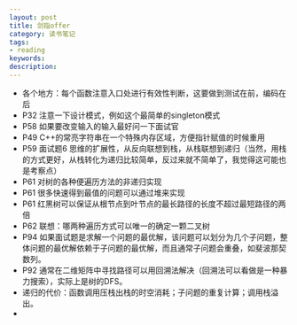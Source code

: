```yaml
---
layout: post
title: 剑指offer
category: 读书笔记
tags:
- reading
keywords: 
description: 
---
```


- 各个地方：每个函数注意入口处进行有效性判断，这要做到测试在前，编码在后
- P32 注意一下设计模式，例如这个最简单的singleton模式
- P58 如果要改变输入的输入最好问一下面试官
- P49 C++的常亮字符串在一个特殊内存区域，方便指针赋值的时候重用
- P59 面试题6 思维的扩展性，从反向联想到栈，从栈联想到递归（当然，用栈的方式更好，从栈转化为递归比较简单，反过来就不简单了，我觉得这可能也是考察点）
- P61 对树的各种便遍历方法的非递归实现
- P61 很多快速得到最值的问题可以通过堆来实现
- P61 红黑树可以保证从根节点到叶节点的最长路径的长度不超过最短路径的两倍
- P62 联想：哪两种遍历方式可以唯一的确定一颗二叉树
- P94 如果面试题是求解一个问题的最优解，该问题可以划分为几个子问题，整体问题的最优解依赖于子问题的最优解，而且通常子问题会重叠，如斐波那契数列。
- P92 通常在二维矩阵中寻找路径可以用回溯法解决（回溯法可以看做是一种暴力搜索），实际上是树的DFS。
- 递归的代价：函数调用压栈出栈的时空消耗；子问题的重复计算；调用栈溢出。
- 
